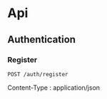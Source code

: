 # Api

## Authentication
### Register
```http
POST /auth/register
```
Content-Type : application/json


